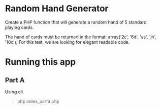 # Random Hand Generator
Create a PHP function that will generate a random hand of 5 standard playing cards.

The hand of cards must be returned in the format: array('2c', '6d', 'as', 'jh', '10c');
For this test, we are looking for elegant readable code.

# Running this app

## Part A

Using cli

> php index_parta.php
